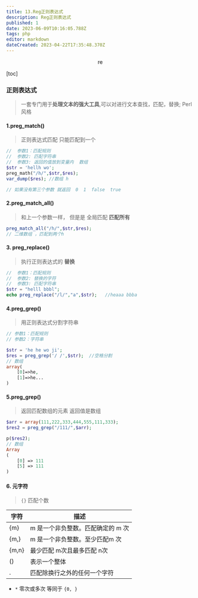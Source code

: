 ```yaml
---
title: 13.Reg正则表达式
description: Reg正则表达式
published: 1
date: 2023-06-09T10:16:05.788Z
tags: php
editor: markdown
dateCreated: 2023-04-22T17:35:48.370Z
---
```


<center>re</center>

[toc]

### 正则表达式

> 一套专门用于**处理文本的强大工具**,可以对进行文本查找，匹配，替换;  Perl风格



#### 1.preg_match()

> 正则表达式匹配  只能匹配到一个

```php
//  参数1：匹配规则
//  参数2: 匹配字符串
//  参数3: 返回的值放到变量内  数组
$str = 'hellh wo';
preg_math("/h/",$str,$res);
var_dump($res); //数组 h

// 如果没有第三个参数 就返回  0  1  false  true
```



#### 2.preg_match_all()

> 和上一个参数一样， 但是是  全局匹配 **匹配所有**

```php
preg_match_all("/h/",$str,$res);
// 二维数组 ，匹配到两个h
```



#### 3. preg_replace()

> 执行正则表达式的  **替换**

```php
//  参数1：匹配规则
//  参数2: 替换的字符
//  参数3: 匹配字符串
$str = "helll bbbl";
echo preg_replace("/l/","a",$str);   //heaaa bbba
```



#### 4.preg_grep()

> 用正则表达式分割字符串

```php
// 参数1：匹配规则
// 参数2：字符串

$str = 'he he wo ji';
$res = preg_grep('/ /',$str);  //空格分割
// 数组
array(
	[0]=>he,
    [1]=>he...
)
```



#### 5.preg_grep()

> 返回匹配数组的元素   返回值是数组

```php
$arr = array(111,222,333,444,555,111,333);
$res2 = preg_grep("/111/",$arr);

p($res2);
// 数组 
Array
(
    [0] => 111
    [5] => 111
)
```



#### 6. 元字符

> `{}`  匹配个数

| 字符  | 描述                              |
| ----- | --------------------------------- |
| {m}   | m 是一个非负整数。匹配确定的 m 次 |
| {m,}  | m 是一个非负整数。至少匹配m 次    |
| {m,n} | 最少匹配 m次且最多匹配 n次        |
| ()    | 表示一个整体                      |
| .     | 匹配除换行之外的任何一个字符      |

* `*`   零次或多次     等同于 `{0, }`

```php

```











